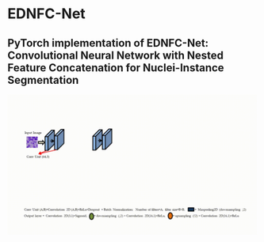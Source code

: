 # EDNFC-Net
## PyTorch implementation of EDNFC-Net: Convolutional Neural Network with Nested Feature Concatenation for Nuclei-Instance Segmentation

![](https://github.com/shivgahlout/EDNFC-Net/blob/main/images/ednfc.gif)
